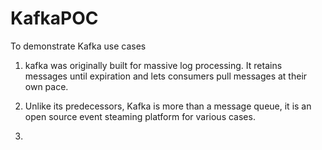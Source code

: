 # KafkaPOC
To demonstrate Kafka use cases
1. kafka was originally built for massive log processing. It retains messages until expiration and lets consumers pull messages at their own pace.

2. Unlike its predecessors, Kafka is more than a message queue, it is an open source event steaming platform for various cases.

3. 
